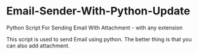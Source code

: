# Email-Sender-With-Python-Update
Python Script For Sending Email With Attachment - with any extension

This script is used to send Email using python.
The better thing is that you can also add attachment.
